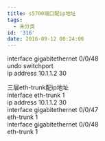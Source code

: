 ```yaml
---
title: s5700端口配ip地址
tags:
  - 未分类
id: '316'
date: 2016-09-12 00:24:00
---
```


interface gigabitethernet 0/0/48  
undo switchport  
ip address 10.1.1.2 30  
  
  
  
三层eth-trunk配ip地址  
interface eth-trunk 1  
ip address 10.1.1.2 30  
interface gigabitethernet 0/0/47  
eth-trunk 1  
interface gigabitethernet 0/0/48  
eth-trunk 1